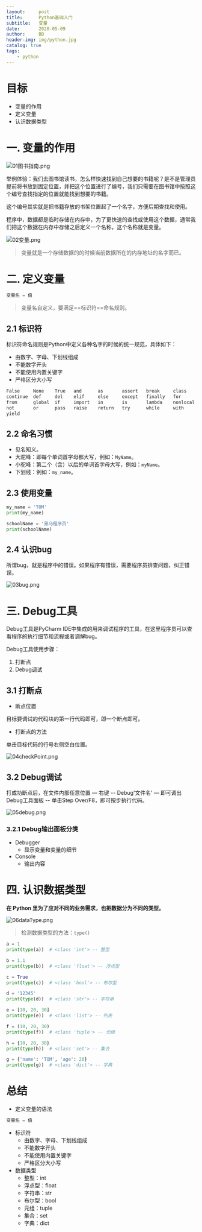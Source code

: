 ```yaml
---
layout:     post
title:      Python基础入门
subtitle:   变量
date:       2020-05-09
author:     BB
header-img: img/python.jpg
catalog: true
tags:
    - python
---
```



# 目标

- 变量的作用
- 定义变量
- 认识数据类型

# 一.  变量的作用

![01图书指南.png](https://www.hualigs.cn/image/6093dc177d3c0.jpg)

举例体验：我们去图书馆读书，怎么样快速找到自己想要的书籍呢？是不是管理员提前将书放到固定位置，并把这个位置进行了编号，我们只需要在图书馆中按照这个编号查找指定的位置就能找到想要的书籍。

这个编号其实就是把书籍存放的书架位置起了一个名字，方便后期查找和使用。

程序中，数据都是临时存储在内存中，为了更快速的查找或使用这个数据，通常我们把这个数据在内存中存储之后定义一个名称，这个名称就是变量。

![02变量.png](https://www.hualigs.cn/image/6093dc1b309e0.jpg)

> 变量就是一个存储数据的的时候当前数据所在的内存地址的名字而已。

# 二.  定义变量

```python
变量名 = 值
```

> 变量名自定义，要满足==标识符==命名规则。

## 2.1  标识符

标识符命名规则是Python中定义各种名字的时候的统一规范，具体如下：

- 由数字、字母、下划线组成
- 不能数字开头
- 不能使用内置关键字
- 严格区分大小写

```html
False     None    True   and      as       assert   break     class  
continue  def     del    elif     else     except   finally   for
from      global  if     import   in       is       lambda    nonlocal
not       or      pass   raise    return   try      while     with  
yield
```

## 2.2 命名习惯

- 见名知义。
- 大驼峰：即每个单词首字母都大写，例如：`MyName`。
- 小驼峰：第二个（含）以后的单词首字母大写，例如：`myName`。
- 下划线：例如：`my_name`。

## 2.3 使用变量

``` python
my_name = 'TOM'
print(my_name)

schoolName = '黑马程序员'
print(schoolName)
```

## 2.4 认识bug

所谓bug，就是程序中的错误。如果程序有错误，需要程序员排查问题，纠正错误。

![03bug.png](https://www.hualigs.cn/image/6093dc21ceacc.jpg)

# 三. Debug工具

Debug工具是PyCharm IDE中集成的用来调试程序的工具，在这里程序员可以查看程序的执行细节和流程或者调解bug。

Debug工具使用步骤：

1. 打断点
2. Debug调试

## 3.1 打断点

- 断点位置

目标要调试的代码块的第一行代码即可，即一个断点即可。

- 打断点的方法

单击目标代码的行号右侧空白位置。

![04checkPoint.png](https://www.hualigs.cn/image/6093dc26042eb.jpg)

## 3.2 Debug调试

打成功断点后，在文件内部任意位置 — 右键 -- Debug'文件名' — 即可调出Debug工具面板 -- 单击Step Over/F8，即可按步执行代码。

![05debug.png](https://www.hualigs.cn/image/6093dc2bd1983.jpg)

### 3.2.1 Debug输出面板分类

- Debugger
  - 显示变量和变量的细节
- Console
  - 输出内容



# 四. 认识数据类型

**在 Python 里为了应对不同的业务需求，也把数据分为不同的类型。**

![06dataType.png](https://www.hualigs.cn/image/6093dc3095db7.jpg)

> 检测数据类型的方法：`type()`

```python
a = 1
print(type(a))  # <class 'int'> -- 整型

b = 1.1
print(type(b))  # <class 'float'> -- 浮点型

c = True
print(type(c))  # <class 'bool'> -- 布尔型

d = '12345'
print(type(d))  # <class 'str'> -- 字符串

e = [10, 20, 30]
print(type(e))  # <class 'list'> -- 列表

f = (10, 20, 30)
print(type(f))  # <class 'tuple'> -- 元组

h = {10, 20, 30}
print(type(h))  # <class 'set'> -- 集合

g = {'name': 'TOM', 'age': 20}
print(type(g))  # <class 'dict'> -- 字典
```

# 总结

- 定义变量的语法

``` python
变量名 = 值
```

- 标识符
  - 由数字、字母、下划线组成
  - 不能数字开头
  - 不能使用内置关键字
  - 严格区分大小写
- 数据类型
  - 整型：int
  - 浮点型：float
  - 字符串：str
  - 布尔型：bool
  - 元组：tuple
  - 集合：set
  - 字典：dict